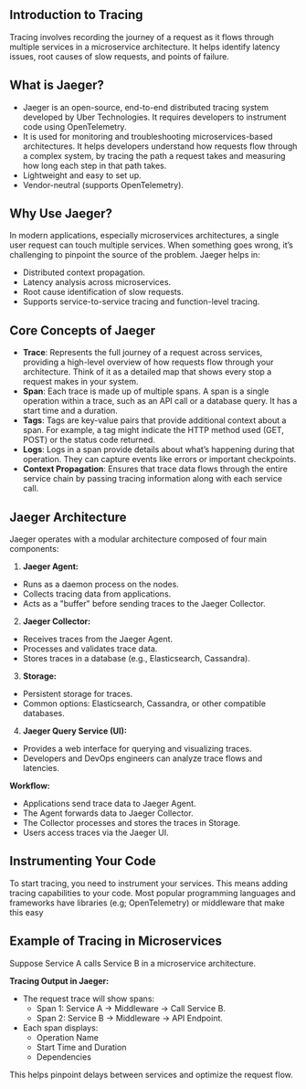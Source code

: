 ## Introduction to Tracing

Tracing involves recording the journey of a request as it flows through multiple services in a microservice architecture. It helps identify latency issues, root causes of slow requests, and points of failure.

## What is Jaeger?

- Jaeger is an open-source, end-to-end distributed tracing system developed by Uber Technologies. It requires developers to instrument code using OpenTelemetry.
- It is used for monitoring and troubleshooting microservices-based architectures. It helps developers understand how requests flow through a complex system, by tracing the path a request takes and measuring how long each step in that path takes.
- Lightweight and easy to set up.
- Vendor-neutral (supports OpenTelemetry).

## Why Use Jaeger?

In modern applications, especially microservices architectures, a single user request can touch multiple services. When something goes wrong, it’s challenging to pinpoint the source of the problem. Jaeger helps in:
- Distributed context propagation.
- Latency analysis across microservices.
- Root cause identification of slow requests.
- Supports service-to-service tracing and function-level tracing.

## Core Concepts of Jaeger

- **Trace**: Represents the full journey of a request across services, providing a high-level overview of how requests flow through your architecture. Think of it as a detailed map that shows every stop a request makes in your system.
- **Span**: Each trace is made up of multiple spans. A span is a single operation within a trace, such as an API call or a database query. It has a start time and a duration.
- **Tags**: Tags are key-value pairs that provide additional context about a span. For example, a tag might indicate the HTTP method used (GET, POST) or the status code returned.
- **Logs**: Logs in a span provide details about what’s happening during that operation. They can capture events like errors or important checkpoints.
- **Context Propagation**: Ensures that trace data flows through the entire service chain by passing tracing information along with each service call.

## Jaeger Architecture

Jaeger operates with a modular architecture composed of four main components:
1. **Jaeger Agent:**
- Runs as a daemon process on the nodes.
- Collects tracing data from applications.
- Acts as a "buffer" before sending traces to the Jaeger Collector.
2. **Jaeger Collector:**
- Receives traces from the Jaeger Agent.
- Processes and validates trace data.
- Stores traces in a database (e.g., Elasticsearch, Cassandra).
3. **Storage:**
- Persistent storage for traces.
- Common options: Elasticsearch, Cassandra, or other compatible databases.
4. **Jaeger Query Service (UI):**
- Provides a web interface for querying and visualizing traces.
- Developers and DevOps engineers can analyze trace flows and latencies.

**Workflow:**
- Applications send trace data to Jaeger Agent.
- The Agent forwards data to Jaeger Collector.
- The Collector processes and stores the traces in Storage.
- Users access traces via the Jaeger UI.

## Instrumenting Your Code

To start tracing, you need to instrument your services. This means adding tracing capabilities to your code. Most popular programming languages and frameworks have libraries (e.g; OpenTelemetry) or middleware that make this easy

## Example of Tracing in Microservices

Suppose Service A calls Service B in a microservice architecture.

**Tracing Output in Jaeger:**
- The request trace will show spans:
    - Span 1: Service A → Middleware → Call Service B.
    - Span 2: Service B → Middleware → API Endpoint.
- Each span displays:
    - Operation Name
    - Start Time and Duration
    - Dependencies

This helps pinpoint delays between services and optimize the request flow.




